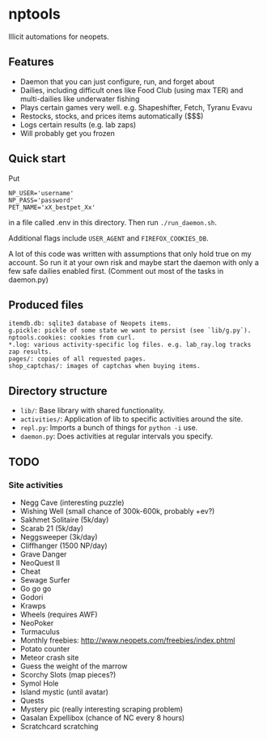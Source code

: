 # nptools

Illicit automations for neopets.

## Features

- Daemon that you can just configure, run, and forget about
- Dailies, including difficult ones like Food Club (using max TER) and
  multi-dailies like underwater fishing
- Plays certain games very well. e.g. Shapeshifter, Fetch, Tyranu Evavu
- Restocks, stocks, and prices items automatically ($$$)
- Logs certain results (e.g. lab zaps)
- Will probably get you frozen

## Quick start

Put

```
NP_USER='username'
NP_PASS='password'
PET_NAME='xX_bestpet_Xx'
```

in a file called .env in this directory. Then run `./run_daemon.sh`.

Additional flags include `USER_AGENT` and `FIREFOX_COOKIES_DB`.

A lot of this code was written with assumptions that only hold true on my
account. So run it at your own risk and maybe start the daemon with only a few
safe dailies enabled first. (Comment out most of the tasks in daemon.py)

## Produced files

```
itemdb.db: sqlite3 database of Neopets items.
g.pickle: pickle of some state we want to persist (see `lib/g.py`).
nptools.cookies: cookies from curl.
*.log: various activity-specific log files. e.g. lab_ray.log tracks zap results.
pages/: copies of all requested pages.
shop_captchas/: images of captchas when buying items.
```

## Directory structure

- `lib/`: Base library with shared functionality.
- `activities/`: Application of lib to specific activities around the site.
- `repl.py`: Imports a bunch of things for `python -i` use.
- `daemon.py`: Does activities at regular intervals you specify.

## TODO

### Site activities

- Negg Cave (interesting puzzle)
- Wishing Well (small chance of 300k-600k, probably +ev?)
- Sakhmet Solitaire (5k/day)
- Scarab 21 (5k/day)
- Neggsweeper (3k/day)
- Cliffhanger (1500 NP/day)
- Grave Danger
- NeoQuest II
- Cheat
- Sewage Surfer
- Go go go
- Godori
- Krawps
- Wheels (requires AWF)
- NeoPoker
- Turmaculus
- Monthly freebies: http://www.neopets.com/freebies/index.phtml
- Potato counter
- Meteor crash site
- Guess the weight of the marrow
- Scorchy Slots (map pieces?)
- Symol Hole
- Island mystic (until avatar)
- Quests
- Mystery pic (really interesting scraping problem)
- Qasalan Expellibox (chance of NC every 8 hours)
- Scratchcard scratching
